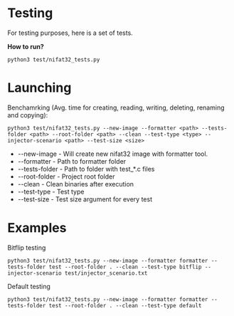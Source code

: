 # Testing

For testing purposes, here is a set of tests. </br>

**How to run?** </br>
```
python3 test/nifat32_tests.py 
```

# Launching

Benchamrking (Avg. time for creating, reading, writing, deleting, renaming and copying):
```
python3 test/nifat32_tests.py --new-image --formatter <path> --tests-folder <path> --root-folder <path> --clean --test-type <type> --injector-scenario <path> --test-size <size>
```
- --new-image - Will create new nifat32 image with formatter tool.
- --formatter - Path to formatter folder
- --tests-folder - Path to folder with test_*.c files
- --root-folder - Project root folder
- --clean - Clean binaries after execution
- --test-type - Test type 
- --test-size - Test size argument for every test

# Examples

Bitflip testing
```
python3 test/nifat32_tests.py --new-image --formatter formatter --tests-folder test --root-folder . --clean --test-type bitflip --injector-scenario test/injector_scenario.txt
```

Default testing
```
python3 test/nifat32_tests.py --new-image --formatter formatter --tests-folder test --root-folder . --clean --test-type default
```

